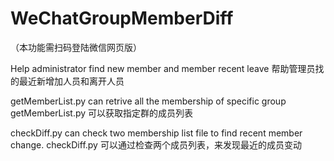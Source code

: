 # WeChatGroupMemberDiff
（本功能需扫码登陆微信网页版）

Help administrator find new member and member recent leave
帮助管理员找的最近新增加人员和离开人员

getMemberList.py can retrive all the membership of specific group
getMemberList.py 可以获取指定群的成员列表

checkDiff.py can check two membership list file to find recent member change.
checkDiff.py 可以通过检查两个成员列表，来发现最近的成员变动
